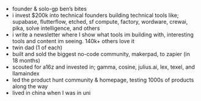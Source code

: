- founder & solo-gp ben’s bites
- i invest $200k into technical founders building technical tools like; supabase, flutterflow, etched, sf compute, factory, wordware, crewai, pika, solve intelligence, and others
- i write a newsletter where I show what tools im building with, interesting tools and content im seeing. 140k+ others love it
- twin dad (1 of each)
- built and sold the biggest no-code community, makerpad, to zapier (in 18 months)
- scouted for a16z and invested in; gamma, cosine, julius.ai, lex, texel, and llamaindex
- led the product hunt community & homepage, testing 1000s of products along the way
- lived in china when I was in uni
